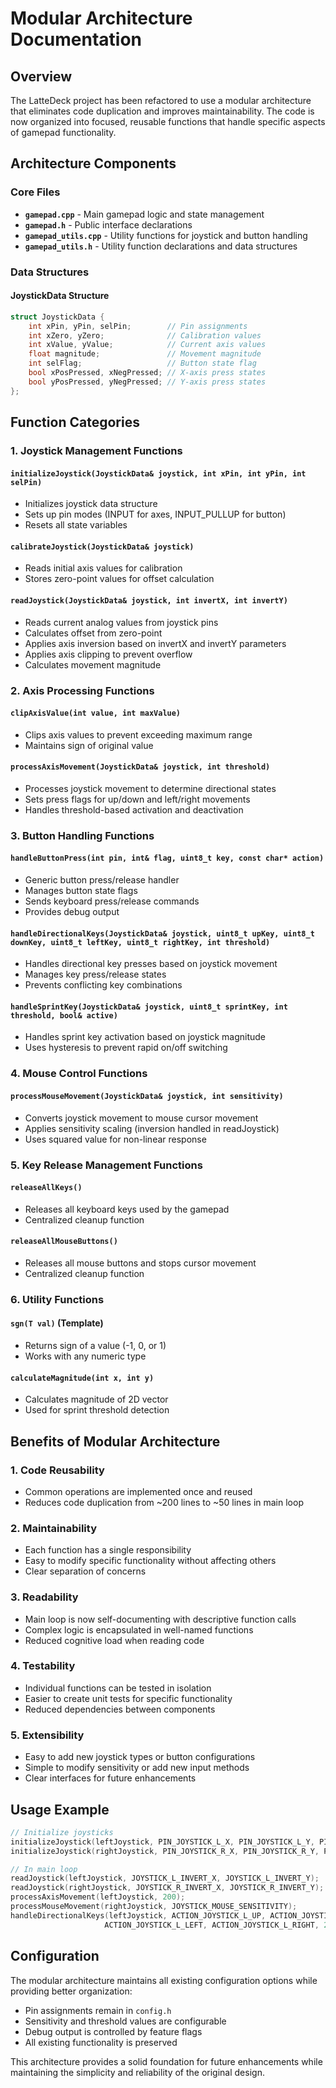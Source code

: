 # Modular Architecture Documentation

## Overview

The LatteDeck project has been refactored to use a modular architecture that eliminates code duplication and improves maintainability. The code is now organized into focused, reusable functions that handle specific aspects of gamepad functionality.

## Architecture Components

### Core Files

- **`gamepad.cpp`** - Main gamepad logic and state management
- **`gamepad.h`** - Public interface declarations
- **`gamepad_utils.cpp`** - Utility functions for joystick and button handling
- **`gamepad_utils.h`** - Utility function declarations and data structures

### Data Structures

#### JoystickData Structure
```cpp
struct JoystickData {
    int xPin, yPin, selPin;        // Pin assignments
    int xZero, yZero;              // Calibration values
    int xValue, yValue;            // Current axis values
    float magnitude;               // Movement magnitude
    int selFlag;                   // Button state flag
    bool xPosPressed, xNegPressed; // X-axis press states
    bool yPosPressed, yNegPressed; // Y-axis press states
};
```

## Function Categories

### 1. Joystick Management Functions

#### `initializeJoystick(JoystickData& joystick, int xPin, int yPin, int selPin)`
- Initializes joystick data structure
- Sets up pin modes (INPUT for axes, INPUT_PULLUP for button)
- Resets all state variables

#### `calibrateJoystick(JoystickData& joystick)`
- Reads initial axis values for calibration
- Stores zero-point values for offset calculation

#### `readJoystick(JoystickData& joystick, int invertX, int invertY)`
- Reads current analog values from joystick pins
- Calculates offset from zero-point
- Applies axis inversion based on invertX and invertY parameters
- Applies axis clipping to prevent overflow
- Calculates movement magnitude

### 2. Axis Processing Functions

#### `clipAxisValue(int value, int maxValue)`
- Clips axis values to prevent exceeding maximum range
- Maintains sign of original value

#### `processAxisMovement(JoystickData& joystick, int threshold)`
- Processes joystick movement to determine directional states
- Sets press flags for up/down and left/right movements
- Handles threshold-based activation and deactivation

### 3. Button Handling Functions

#### `handleButtonPress(int pin, int& flag, uint8_t key, const char* action)`
- Generic button press/release handler
- Manages button state flags
- Sends keyboard press/release commands
- Provides debug output

#### `handleDirectionalKeys(JoystickData& joystick, uint8_t upKey, uint8_t downKey, uint8_t leftKey, uint8_t rightKey, int threshold)`
- Handles directional key presses based on joystick movement
- Manages key press/release states
- Prevents conflicting key combinations

#### `handleSprintKey(JoystickData& joystick, uint8_t sprintKey, int threshold, bool& active)`
- Handles sprint key activation based on joystick magnitude
- Uses hysteresis to prevent rapid on/off switching

### 4. Mouse Control Functions

#### `processMouseMovement(JoystickData& joystick, int sensitivity)`
- Converts joystick movement to mouse cursor movement
- Applies sensitivity scaling (inversion handled in readJoystick)
- Uses squared value for non-linear response

### 5. Key Release Management Functions

#### `releaseAllKeys()`
- Releases all keyboard keys used by the gamepad
- Centralized cleanup function

#### `releaseAllMouseButtons()`
- Releases all mouse buttons and stops cursor movement
- Centralized cleanup function

### 6. Utility Functions

#### `sgn(T val)` (Template)
- Returns sign of a value (-1, 0, or 1)
- Works with any numeric type

#### `calculateMagnitude(int x, int y)`
- Calculates magnitude of 2D vector
- Used for sprint threshold detection

## Benefits of Modular Architecture

### 1. Code Reusability
- Common operations are implemented once and reused
- Reduces code duplication from ~200 lines to ~50 lines in main loop

### 2. Maintainability
- Each function has a single responsibility
- Easy to modify specific functionality without affecting others
- Clear separation of concerns

### 3. Readability
- Main loop is now self-documenting with descriptive function calls
- Complex logic is encapsulated in well-named functions
- Reduced cognitive load when reading code

### 4. Testability
- Individual functions can be tested in isolation
- Easier to create unit tests for specific functionality
- Reduced dependencies between components

### 5. Extensibility
- Easy to add new joystick types or button configurations
- Simple to modify sensitivity or add new input methods
- Clear interfaces for future enhancements

## Usage Example

```cpp
// Initialize joysticks
initializeJoystick(leftJoystick, PIN_JOYSTICK_L_X, PIN_JOYSTICK_L_Y, PIN_JOYSTICK_L_SEL);
initializeJoystick(rightJoystick, PIN_JOYSTICK_R_X, PIN_JOYSTICK_R_Y, PIN_JOYSTICK_R_SEL);

// In main loop
readJoystick(leftJoystick, JOYSTICK_L_INVERT_X, JOYSTICK_L_INVERT_Y);
readJoystick(rightJoystick, JOYSTICK_R_INVERT_X, JOYSTICK_R_INVERT_Y);
processAxisMovement(leftJoystick, 200);
processMouseMovement(rightJoystick, JOYSTICK_MOUSE_SENSITIVITY);
handleDirectionalKeys(leftJoystick, ACTION_JOYSTICK_L_UP, ACTION_JOYSTICK_L_DOWN, 
                     ACTION_JOYSTICK_L_LEFT, ACTION_JOYSTICK_L_RIGHT, 200);
```

## Configuration

The modular architecture maintains all existing configuration options while providing better organization:

- Pin assignments remain in `config.h`
- Sensitivity and threshold values are configurable
- Debug output is controlled by feature flags
- All existing functionality is preserved

This architecture provides a solid foundation for future enhancements while maintaining the simplicity and reliability of the original design.
